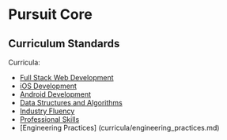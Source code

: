 # Pursuit Core
## Curriculum Standards

Curricula:
* [Full Stack Web Development](curricula/web_by_unit.md)
* [iOS Development](curricula/ios.md)
* [Android Development](curricula/android.md)
* [Data Structures and Algorithms](curricula/dsa.md)
* [Industry Fluency](curricula/if.md)
* [Professional Skills](curricula/ps.md)
* [Engineering Practices] (curricula/engineering_practices.md)

